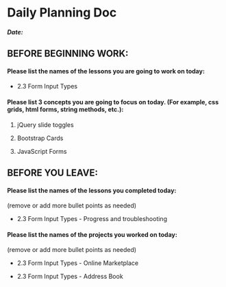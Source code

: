 # Daily Planning Doc

##### Date:

## BEFORE BEGINNING WORK:


#### Please list the names of the lessons you are going to work on today:

* 2.3 Form Input Types



#### Please list 3 concepts you are going to focus on today. (For example, css grids, html forms, string methods, etc.):

1. jQuery slide toggles

2. Bootstrap Cards

3. JavaScript Forms



## BEFORE YOU LEAVE:


#### Please list the names of the lessons you completed today:

(remove or add more bullet points as needed)

* 2.3 Form Input Types - Progress and troubleshooting



#### Please list the names of the projects you worked on today:

(remove or add more bullet points as needed)

* 2.3 Form Input Types - Online Marketplace

* 2.3 Form Input Types - Address Book
